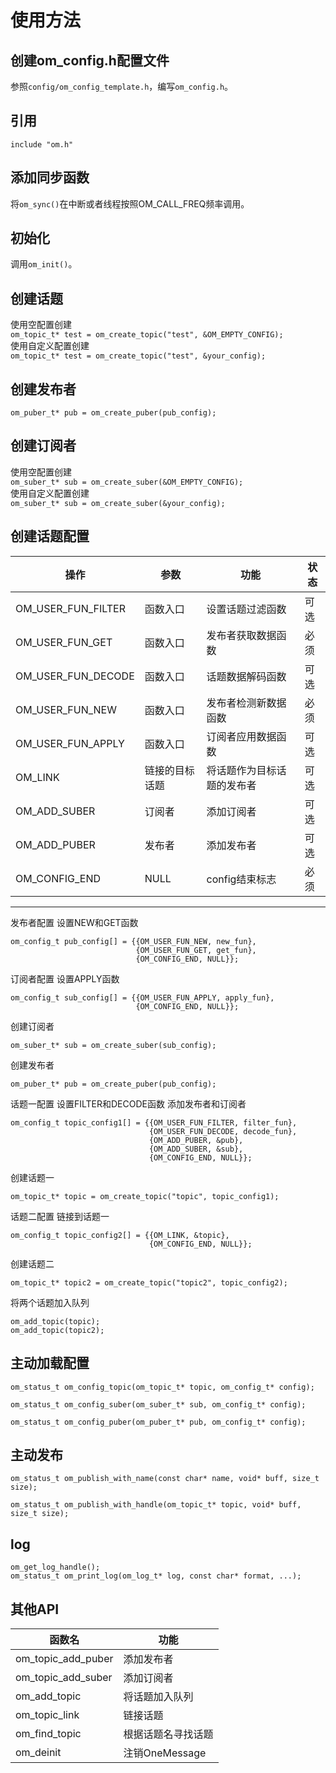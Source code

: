 # 使用方法
## 创建om_config.h配置文件
参照`config/om_config_template.h`，编写`om_config.h`。
## 引用
`include "om.h"`
## 添加同步函数
将`om_sync()`在中断或者线程按照OM_CALL_FREQ频率调用。
## 初始化
调用`om_init()`。
## 创建话题
使用空配置创建  
`om_topic_t* test = om_create_topic("test", &OM_EMPTY_CONFIG);`  
使用自定义配置创建  
`om_topic_t* test = om_create_topic("test", &your_config);`
## 创建发布者
`om_puber_t* pub = om_create_puber(pub_config);`
## 创建订阅者
使用空配置创建  
`om_suber_t* sub = om_create_suber(&OM_EMPTY_CONFIG);`  
使用自定义配置创建  
`om_suber_t* sub = om_create_suber(&your_config);`
## 创建话题配置
| 操作               | 参数           | 功能                       | 状态 |
| ------------------ | -------------- | -------------------------- | ---- |
| OM_USER_FUN_FILTER | 函数入口       | 设置话题过滤函数           | 可选 |
| OM_USER_FUN_GET    | 函数入口       | 发布者获取数据函数         | 必须 |
| OM_USER_FUN_DECODE | 函数入口       | 话题数据解码函数           | 可选 |
| OM_USER_FUN_NEW    | 函数入口       | 发布者检测新数据函数       | 必须 |
| OM_USER_FUN_APPLY  | 函数入口       | 订阅者应用数据函数         | 可选 |
| OM_LINK            | 链接的目标话题 | 将话题作为目标话题的发布者 | 可选 |
| OM_ADD_SUBER       | 订阅者         | 添加订阅者                 | 可选 |
| OM_ADD_PUBER       | 发布者         | 添加发布者                 | 可选 |
| OM_CONFIG_END      | NULL           | config结束标志             | 必须 |
----
发布者配置
设置NEW和GET函数

    om_config_t pub_config[] = {{OM_USER_FUN_NEW, new_fun},
                                {OM_USER_FUN_GET, get_fun},
                                {OM_CONFIG_END, NULL}};

订阅者配置
设置APPLY函数

    om_config_t sub_config[] = {{OM_USER_FUN_APPLY, apply_fun},
                                {OM_CONFIG_END, NULL}};

创建订阅者

    om_suber_t* sub = om_create_suber(sub_config);

创建发布者
    
    om_puber_t* pub = om_create_puber(pub_config);

话题一配置
设置FILTER和DECODE函数
添加发布者和订阅者

    om_config_t topic_config1[] = {{OM_USER_FUN_FILTER, filter_fun},
                                   {OM_USER_FUN_DECODE, decode_fun},
                                   {OM_ADD_PUBER, &pub},
                                   {OM_ADD_SUBER, &sub},
                                   {OM_CONFIG_END, NULL}};
创建话题一

    om_topic_t* topic = om_create_topic("topic", topic_config1);

话题二配置
链接到话题一

    om_config_t topic_config2[] = {{OM_LINK, &topic},
                                   {OM_CONFIG_END, NULL}};

创建话题二

    om_topic_t* topic2 = om_create_topic("topic2", topic_config2);

将两个话题加入队列

    om_add_topic(topic);
    om_add_topic(topic2);

## 主动加载配置

    om_status_t om_config_topic(om_topic_t* topic, om_config_t* config);

    om_status_t om_config_suber(om_suber_t* sub, om_config_t* config);

    om_status_t om_config_puber(om_puber_t* pub, om_config_t* config);

## 主动发布
    om_status_t om_publish_with_name(const char* name, void* buff, size_t size);

    om_status_t om_publish_with_handle(om_topic_t* topic, void* buff, size_t size);
## log
    om_get_log_handle();
    om_status_t om_print_log(om_log_t* log, const char* format, ...);
## 其他API
| 函数名             | 功能               |
| ------------------ | ------------------ |
| om_topic_add_puber | 添加发布者         |
| om_topic_add_suber | 添加订阅者         |
| om_add_topic       | 将话题加入队列     |
| om_topic_link      | 链接话题           |
| om_find_topic      | 根据话题名寻找话题 |
| om_deinit          | 注销OneMessage     |